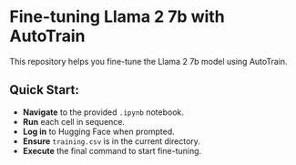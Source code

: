 # Fine-tuning Llama 2 7b with AutoTrain

This repository helps you fine-tune the Llama 2 7b model using AutoTrain.

## Quick Start:

- **Navigate** to the provided `.ipynb` notebook.
- **Run** each cell in sequence.
- **Log in** to Hugging Face when prompted.
- **Ensure** `training.csv` is in the current directory.
- **Execute** the final command to start fine-tuning.
